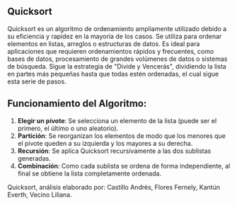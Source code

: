﻿## **Quicksort**

Quicksort es un algoritmo de ordenamiento ampliamente utilizado debido a su eficiencia y rapidez en la mayoría de los casos. Se utiliza para ordenar elementos en listas, arreglos o estructuras de datos. Es ideal para aplicaciones que requieren ordenamientos rápidos y frecuentes, como bases de datos, procesamiento de grandes volúmenes de datos o sistemas de búsqueda. Sigue la estrategia de "Divide y Vencerás", dividiendo la lista en partes más pequeñas hasta que todas estén ordenadas, el cual sigue esta serie de pasos. 

## Funcionamiento del Algoritmo:
1. **Elegir un pivote**: Se selecciona un elemento de la lista (puede ser el primero, el último o uno aleatorio).
2. **Partición**: Se reorganizan los elementos de modo que los menores que el pivote queden a su izquierda y los mayores a su derecha.
3. **Recursión**: Se aplica Quicksort recursivamente a las dos sublistas generadas.
4. **Combinación**: Como cada sublista se ordena de forma independiente, al final se obtiene la lista completamente ordenada.

Quicksort, análisis elaborado por:
Castillo Andrés,
Flores Fernely,
Kantún Everth,
Vecino Liliana.